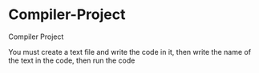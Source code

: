 # Compiler-Project
Compiler Project

You must create a text file and write the code in it, then write the name of the text in the code, then run the code 
